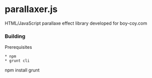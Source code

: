 parallaxer.js
==========

HTML/JavaScript parallaxe effect library developed for boy-coy.com

### Building

Prerequisites

    * npm
    * grunt cli
    
npm install
grunt
